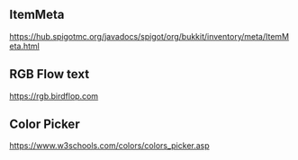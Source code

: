 ## ItemMeta
https://hub.spigotmc.org/javadocs/spigot/org/bukkit/inventory/meta/ItemMeta.html

## RGB Flow text
https://rgb.birdflop.com

## Color Picker
https://www.w3schools.com/colors/colors_picker.asp